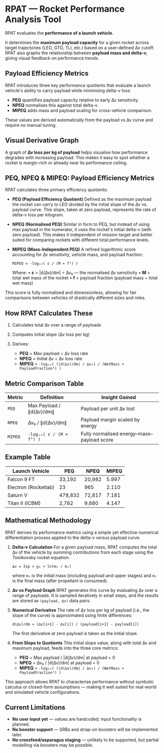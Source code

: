 # RPAT — Rocket Performance Analysis Tool

RPAT evaluates the **performance of a launch vehicle**.

It determines the **maximum payload capacity** for a given rocket across target trajectories (LEO, GTO, TLI, etc.) based on a user-defined ∆v cutoff. RPAT also graphs the relationship between **payload mass and delta-v**, giving visual feedback on performance trends.

## Payload Efficiency Metrics

RPAT introduces three key performance quotients that evaluate a launch vehicle's ability to carry payload while minimising delta-v loss:

* **PEQ** quantifies payload capacity relative to early ∆v sensitivity.
* **NPEQ** normalises this against total delta-v.
* **MIPEQ** adds mass and payload scaling for cross-vehicle comparison.

These values are derived automatically from the payload vs ∆v curve and require no manual tuning.

## Visual Derivative Graph

A graph of **∆v loss per kg of payload** helps visualise how performance degrades with increasing payload. This makes it easy to spot whether a rocket is margin-rich or already near its performance ceiling.

## PEQ, NPEQ & MIPEQ: Payload Efficiency Metrics

RPAT calculates three primary efficiency quotients:

* **PEQ (Payload Efficiency Quotient)**
  Defined as the maximum payload the rocket can carry to LEO divided by the initial slope of the ∆v vs. payload curve. This slope, taken at zero payload, represents the rate of delta-v loss per kilogram.

* **NPEQ (Normalised PEQ)**
  Similar in form to PEQ, but instead of using max payload in the numerator, it uses the rocket's initial delta-v (with zero payload). This makes it independent of mission target and better suited for comparing rockets with different total performance levels.

* **MIPEQ (Mass-Independent PEQ)**
  A refined logarithmic score accounting for ∆v sensitivity, vehicle mass, and payload fraction:

  ```
  MIPEQ = -log₁₀( ε / (M × f³) )
  ```

  Where:
  • **ε** = |d(∆v)/dm| ÷ ∆v₀ — the normalised ∆v sensitivity
  • **M** = total wet mass of the rocket
  • **f** = payload fraction (payload mass ÷ total wet mass)

This score is fully normalised and dimensionless, allowing for fair comparisons between vehicles of drastically different sizes and roles.

## How RPAT Calculates These

1. Calculates total ∆v over a range of payloads
2. Computes initial slope (∆v loss per kg)
3. Derives:

   * **PEQ** = Max payload ÷ ∆v loss rate
   * **NPEQ** = Initial ∆v ÷ ∆v loss rate
   * **MIPEQ** = `-log₁₀( (|d(∆v)/dm| / ∆v₀) / (WetMass × PayloadFraction³) )`

## Metric Comparison Table

| Metric  | Definition               | Insight Gained                             |
| ------- | ------------------------ | ------------------------------------------ |
| `PEQ`   | Max Payload / ∥d(∆v)/dm∥ | Payload per unit ∆v lost                   |
| `NPEQ`  | ∆v₀ / ∥d(∆v)/dm∥         | Payload margin scaled by energy            |
| `MIPEQ` | `-log₁₀( ε / (M × f³) )` | Fully normalised energy–mass–payload score |

## Example Table

| Launch Vehicle       | PEQ     | NPEQ   | MIPEQ |
| -------------------- | ------- | ------ | ----- |
| Falcon 9 FT          | 33,192  | 20,982 | 5.997 |
| Electron (Rocketlab) | 23      | 965    | 2.110 |
| Saturn V             | 478,832 | 72,817 | 7.181 |
| Titan II (ICBM)      | 2,782   | 9,680  | 4.147 |

## Mathematical Methodology

RPAT derives its performance metrics using a simple yet effective numerical differentiation process applied to the delta-v versus payload curve.

1. **Delta-v Calculation**
   For a given payload mass, RPAT computes the total ∆v of the vehicle by summing contributions from each stage using the Tsiolkovsky rocket equation:

   ```
   ∆v = Isp × g₀ × ln(m₀ / m₁)
   ```

   where `m₀` is the initial mass (including payload and upper stages) and `m₁` is the final mass (after propellant is consumed).

2. **∆v vs Payload Graph**
   RPAT generates this curve by evaluating ∆v over a range of payloads. It is sampled iteratively in small steps, and the results are stored as `(payload, ∆v)` data pairs.

3. **Numerical Derivative**
   The rate of ∆v loss per kg of payload (i.e., the slope of the curve) is approximated using finite differences:

   ```
   d(∆v)/dm ≈ (∆v[i+1] - ∆v[i]) / (payload[i+1] - payload[i])
   ```

   The first derivative at zero payload is taken as the initial slope.

4. **From Slope to Quotients**
   This initial slope value, along with total ∆v and maximum payload, feeds into the three core metrics:

   * **PEQ** = Max payload / |d(∆v)/dm| at payload = 0
   * **NPEQ** = ∆v₀ / |d(∆v)/dm| at payload = 0
   * **MIPEQ** = `-log₁₀( (|d(∆v)/dm| / ∆v₀) / (WetMass × PayloadFraction³) )`

This approach allows RPAT to characterise performance without symbolic calculus or closed-form assumptions — making it well suited for real-world and simulated vehicle configurations.

## Current Limitations

* **No user input yet** — values are hardcoded; input functionality is planned.
* **No booster support** — SRBs and strap-on boosters will be implemented later.
* **No crossfeed/asparagus staging** — unlikely to be supported, but partial modelling via boosters may be possible.
